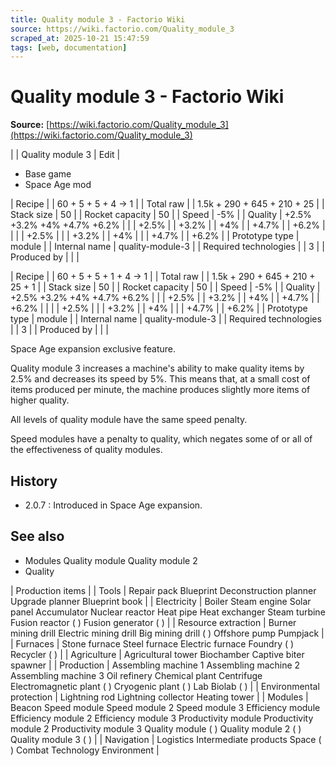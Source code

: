 ```yaml
---
title: Quality module 3 - Factorio Wiki
source: https://wiki.factorio.com/Quality_module_3
scraped_at: 2025-10-21 15:47:59
tags: [web, documentation]
---
```


# Quality module 3 - Factorio Wiki

**Source:** [https://wiki.factorio.com/Quality_module_3](https://wiki.factorio.com/Quality_module_3)


|  | Quality module 3 | Edit |

- Base game
- Space Age mod

| Recipe |
| 60 + 5 + 5 + 4 → 1 |
| Total raw |
| 1.5k + 290 + 645 + 210 + 25 |
| Stack size | 50 |
| Rocket capacity | 50 |
| Speed | -5% |
| Quality | +2.5% +3.2% +4% +4.7% +6.2% |  |  | +2.5% |  | +3.2% |  | +4% |  | +4.7% |  | +6.2% |
|  |  | +2.5% |
|  | +3.2% |  | +4% |
|  | +4.7% |  | +6.2% |
| Prototype type | module |
| Internal name | quality-module-3 |
| Required technologies |
| 3 |
| Produced by |
|  |

| Recipe |
| 60 + 5 + 5 + 1 + 4 → 1 |
| Total raw |
| 1.5k + 290 + 645 + 210 + 25 + 1 |
| Stack size | 50 |
| Rocket capacity | 50 |
| Speed | -5% |
| Quality | +2.5% +3.2% +4% +4.7% +6.2% |  |  | +2.5% |  | +3.2% |  | +4% |  | +4.7% |  | +6.2% |
|  |  | +2.5% |
|  | +3.2% |  | +4% |
|  | +4.7% |  | +6.2% |
| Prototype type | module |
| Internal name | quality-module-3 |
| Required technologies |
| 3 |
| Produced by |
|  |

Space Age expansion exclusive feature.

Quality module 3 increases a machine's ability to make quality items by 2.5% and decreases its speed by 5%. This means that, at a small cost of items produced per minute, the machine produces slightly more items of higher quality.

All levels of quality module have the same speed penalty.

Speed modules have a penalty to quality, which negates some of or all of the effectiveness of quality modules.

## History

- 2.0.7 : Introduced in Space Age expansion.

## See also

- Modules Quality module Quality module 2
- Quality

| Production items |
| Tools | Repair pack Blueprint Deconstruction planner Upgrade planner Blueprint book |
| Electricity | Boiler Steam engine Solar panel Accumulator Nuclear reactor Heat pipe Heat exchanger Steam turbine Fusion reactor ( ) Fusion generator ( ) |
| Resource extraction | Burner mining drill Electric mining drill Big mining drill ( ) Offshore pump Pumpjack |
| Furnaces | Stone furnace Steel furnace Electric furnace Foundry ( ) Recycler ( ) |
| Agriculture | Agricultural tower Biochamber Captive biter spawner |
| Production | Assembling machine 1 Assembling machine 2 Assembling machine 3 Oil refinery Chemical plant Centrifuge Electromagnetic plant ( ) Cryogenic plant ( ) Lab Biolab ( ) |
| Environmental protection | Lightning rod Lightning collector Heating tower |
| Modules | Beacon Speed module Speed module 2 Speed module 3 Efficiency module Efficiency module 2 Efficiency module 3 Productivity module Productivity module 2 Productivity module 3 Quality module ( ) Quality module 2 ( ) Quality module 3 ( ) |
| Navigation | Logistics Intermediate products Space ( ) Combat Technology Environment |
